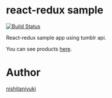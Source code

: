 # react-redux sample

[![Build Status](https://api.travis-ci.org/nishitaniyuki/redux-react-sample.svg?branch=master)](https://travis-ci.org/nishitaniyuki/redux-react-sample)

React-redux sample app using tumblr api.

You can see products [here](http://yamadalabo.com).

# Author

[nishitaniyuki](https://github.com/nishitaniyuki)
